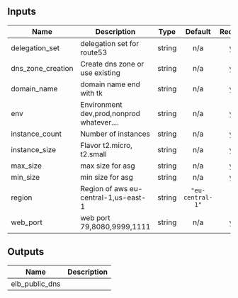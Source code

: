 ## Inputs

| Name | Description | Type | Default | Required |
|------|-------------|:----:|:-----:|:-----:|
| delegation\_set | delegation set for route53 | string | n/a | yes |
| dns\_zone\_creation | Create dns zone or use existing | string | n/a | yes |
| domain\_name | domain name end with tk | string | n/a | yes |
| env | Environment dev,prod,nonprod whatever.... | string | n/a | yes |
| instance\_count | Number of instances | string | n/a | yes |
| instance\_size | Flavor t2.micro, t2.small | string | n/a | yes |
| max\_size | max size for asg | string | n/a | yes |
| min\_size | min size for asg | string | n/a | yes |
| region | Region of aws eu-central-1,us-east-1 | string | `"eu-central-1"` | no |
| web\_port | web port 79,8080,9999,1111 | string | n/a | yes |

## Outputs

| Name | Description |
|------|-------------|
| elb\_public\_dns |  |

